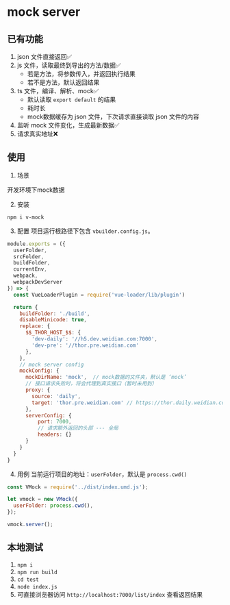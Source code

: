 # mock server

## 已有功能
1. json 文件直接返回✅
2. js 文件，读取最终到导出的方法/数据✅
   - 若是方法，将参数传入，并返回执行结果
   - 若不是方法，默认返回结果
3. ts 文件，编译、解析、mock✅
   - 默认读取 `export default` 的结果
   - 耗时长
   - mock数据缓存为 json 文件，下次请求直接读取 json 文件的内容
4. 监听 mock 文件变化，生成最新数据✅
5. 请求真实地址❌

## 使用

1. 场景

开发环境下mock数据

2. 安装

`npm i v-mock`

3. 配置
项目运行根路径下包含 `vbuilder.config.js`。


```js
module.exports = ({
  userFolder,
  srcFolder,
  buildFolder,
  currentEnv,
  webpack,
  webpackDevServer
}) => {
  const VueLoaderPlugin = require('vue-loader/lib/plugin')

  return {
    buildFolder: './build',
    disableMinicode: true,
    replace: {
      $$_THOR_HOST_$$: {
        'dev-daily': '//h5.dev.weidian.com:7000',
        'dev-pre': '//thor.pre.weidian.com'
      },
    },
    // mock server config
    mockConfig: {
      mockDirName: 'mock',  // mock数据的文件夹，默认是 ‘mock’
      // 接口请求失败时，将会代理到真实接口（暂时未用到）
      proxy: {
        source: 'daily',
        target: 'thor.pre.weidian.com' // https://thor.daily.weidian.com
      },
      serverConfig: {
          port: 7000,
          // 请求额外返回的头部 --- 全局
          headers: {}
      }
    }
  }
}
```

4. 用例
当前运行项目的地址：`userFolder`，默认是 `process.cwd()`
```js
const VMock = require('../dist/index.umd.js');

let vmock = new VMock({
  userFolder: process.cwd(),
});

vmock.server();
```

## 本地测试

1. `npm i`
2. `npm run build`
3. `cd test`
4. `node index.js`
5. 可直接浏览器访问 `http://localhost:7000/list/index` 查看返回结果